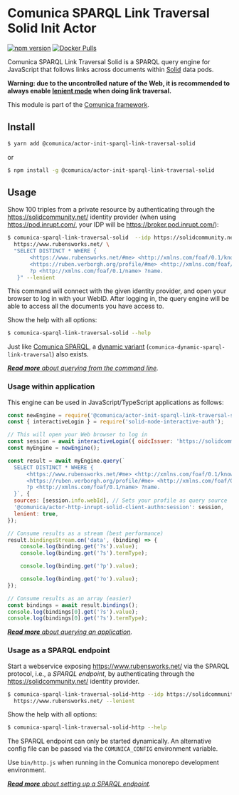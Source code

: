# Comunica SPARQL Link Traversal Solid Init Actor

[![npm version](https://badge.fury.io/js/%40comunica%2Factor-init-sparql-link-traversal-solid.svg)](https://www.npmjs.com/package/@comunica/actor-init-sparql-link-traversal-solid)
[![Docker Pulls](https://img.shields.io/docker/pulls/comunica/actor-init-sparql-link-traversal-solid.svg)](https://hub.docker.com/r/comunica/actor-init-sparql-link-traversal-solid/)

Comunica SPARQL Link Traversal Solid is a SPARQL query engine for JavaScript that follows links across documents within [Solid](https://solidproject.org/) data pods.

**Warning: due to the uncontrolled nature of the Web, it is recommended to always enable [lenient mode](https://comunica.dev/docs/query/advanced/context/#4--lenient-execution) when doing link traversal.**

This module is part of the [Comunica framework](https://comunica.dev/).

## Install

```bash
$ yarn add @comunica/actor-init-sparql-link-traversal-solid
```

or

```bash
$ npm install -g @comunica/actor-init-sparql-link-traversal-solid
```

## Usage

Show 100 triples from a private resource
by authenticating through the https://solidcommunity.net/ identity provider (when using https://pod.inrupt.com/, your IDP will be https://broker.pod.inrupt.com/):

```bash
$ comunica-sparql-link-traversal-solid  --idp https://solidcommunity.net/ \
  https://www.rubensworks.net/ \
  "SELECT DISTINCT * WHERE {
       <https://www.rubensworks.net/#me> <http://xmlns.com/foaf/0.1/knows> ?p.
       <https://ruben.verborgh.org/profile/#me> <http://xmlns.com/foaf/0.1/knows> ?p.
       ?p <http://xmlns.com/foaf/0.1/name> ?name.
   }" --lenient
```

This command will connect with the given identity provider,
and open your browser to log in with your WebID.
After logging in, the query engine will be able to access all the documents you have access to.

Show the help with all options:

```bash
$ comunica-sparql-link-traversal-solid --help
```

Just like [Comunica SPARQL](https://github.com/comunica/comunica/tree/master/packages/actor-init-sparql),
a [dynamic variant](https://github.com/comunica/comunica/tree/master/packages/actor-init-sparql#usage-from-the-command-line) (`comunica-dynamic-sparql-link-traversal`) also exists.

_[**Read more** about querying from the command line](https://comunica.dev/docs/query/getting_started/query_cli/)._

### Usage within application

This engine can be used in JavaScript/TypeScript applications as follows:

```javascript
const newEngine = require('@comunica/actor-init-sparql-link-traversal-solid').newEngine;
const { interactiveLogin } = require('solid-node-interactive-auth');

// This will open your Web browser to log in
const session = await interactiveLogin({ oidcIssuer: 'https://solidcommunity.net/' });
const myEngine = newEngine();

const result = await myEngine.query(`
  SELECT DISTINCT * WHERE {
      <https://www.rubensworks.net/#me> <http://xmlns.com/foaf/0.1/knows> ?p.
      <https://ruben.verborgh.org/profile/#me> <http://xmlns.com/foaf/0.1/knows> ?p.
      ?p <http://xmlns.com/foaf/0.1/name> ?name.
  }`, {
  sources: [session.info.webId], // Sets your profile as query source
  '@comunica/actor-http-inrupt-solid-client-authn:session': session,
  lenient: true,
});

// Consume results as a stream (best performance)
result.bindingsStream.on('data', (binding) => {
    console.log(binding.get('?s').value);
    console.log(binding.get('?s').termType);

    console.log(binding.get('?p').value);

    console.log(binding.get('?o').value);
});

// Consume results as an array (easier)
const bindings = await result.bindings();
console.log(bindings[0].get('?s').value);
console.log(bindings[0].get('?s').termType);
```

_[**Read more** about querying an application](https://comunica.dev/docs/query/getting_started/query_app/)._

### Usage as a SPARQL endpoint

Start a webservice exposing https://www.rubensworks.net/ via the SPARQL protocol, i.e., a _SPARQL endpoint_,
by authenticating through the https://solidcommunity.net/ identity provider.

```bash
$ comunica-sparql-link-traversal-solid-http --idp https://solidcommunity.net/ \
  https://www.rubensworks.net/ --lenient
```

Show the help with all options:

```bash
$ comunica-sparql-link-traversal-solid-http --help
```

The SPARQL endpoint can only be started dynamically.
An alternative config file can be passed via the `COMUNICA_CONFIG` environment variable.

Use `bin/http.js` when running in the Comunica monorepo development environment.

_[**Read more** about setting up a SPARQL endpoint](https://comunica.dev/docs/query/getting_started/setup_endpoint/)._
